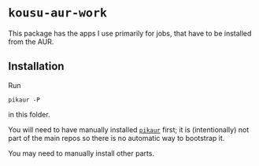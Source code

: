 # `kousu-aur-work`

This package has the apps I use primarily for jobs,
that have to be installed from the AUR.

## Installation

Run

```
pikaur -P
```

in this folder.

You will need to have manually installed [`pikaur`](https://aur.archlinux.org/packages/pikaur) first;
it is (intentionally) not part of the main repos so there is no automatic way to bootstrap it.

You may need to manually install other parts.
